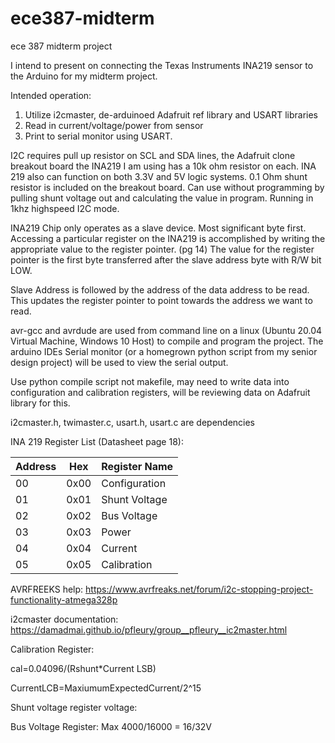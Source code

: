# ece387-midterm
ece 387 midterm project

I intend to present on connecting the Texas Instruments INA219 sensor to the Arduino for my midterm project.


Intended operation:
1. Utilize i2cmaster, de-arduinoed Adafruit ref library and USART libraries
2. Read in current/voltage/power from sensor
3. Print to serial monitor using USART.


I2C requires pull up resistor on SCL and SDA lines, the Adafruit clone breakout board the INA219 I am using has a 10k ohm resistor on each. INA 219 also can function on both 3.3V and 5V logic systems. 0.1 Ohm shunt resistor is included on the breakout board. Can use without programming by pulling shunt voltage out and calculating the value in program. Running in 1khz highspeed I2C mode.

INA219 Chip only operates as a slave device. Most significant byte first. Accessing a particular register on the INA219 is accomplished by writing the appropriate value to the register pointer. (pg 14) The value for the register pointer is the first byte transferred after the slave address byte with R/W bit LOW. 

Slave Address is followed by the address of the data address to be read. This updates the register pointer to point towards the address we want to read.

avr-gcc and avrdude are used from command line on a linux (Ubuntu 20.04 Virtual Machine, Windows 10 Host) to compile and program the project. The arduino IDEs Serial monitor (or a homegrown python script from my senior design project) will be used to view the serial output.

Use python compile script not makefile, may need to write data into configuration and calibration registers, will be reviewing data on Adafruit library for this.

i2cmaster.h, twimaster.c, usart.h, usart.c are dependencies

INA 219 Register List (Datasheet page 18):

| Address      | Hex | Register Name |
| ----------- | ----------- | -----|
| 00     | 0x00       | Configuration |
| 01   | 0x01        | Shunt Voltage |
| 02   | 0x02        | Bus Voltage |
| 03   | 0x03        | Power |
| 04   | 0x04        | Current |
| 05   | 0x05        | Calibration |



AVRFREEKS help: https://www.avrfreaks.net/forum/i2c-stopping-project-functionality-atmega328p

i2cmaster documentation: https://damadmai.github.io/pfleury/group__pfleury__ic2master.html 



Calibration Register: 

cal=0.04096/(Rshunt*Current LSB)

CurrentLCB=MaxiumumExpectedCurrent/2^15


Shunt voltage register voltage:


Bus Voltage Register:
Max 4000/16000 = 16/32V